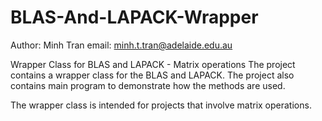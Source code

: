 # BLAS-And-LAPACK-Wrapper
Author: Minh Tran
email: minh.t.tran@adelaide.edu.au

Wrapper  Class for BLAS and LAPACK - Matrix operations
The project contains a wrapper class for the BLAS and LAPACK.
The project also contains main program to demonstrate how the methods are used.

The wrapper class is intended for projects that involve matrix operations.


